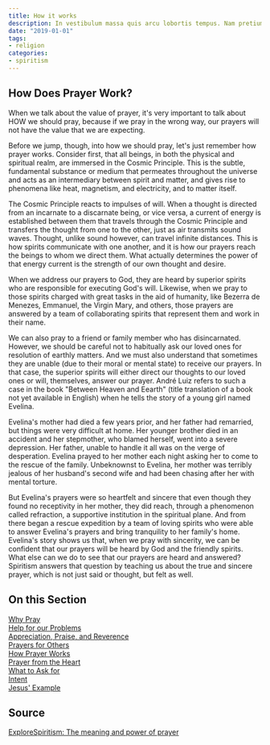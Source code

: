 ```yaml
---
title: How it works
description: In vestibulum massa quis arcu lobortis tempus. Nam pretium arcu in odio vulputate luctus.
date: "2019-01-01"
tags:
- religion
categories:
- spiritism
---
```


##  How Does Prayer Work?
When we talk about the value of prayer, it's very important to talk about HOW we should pray, because if we pray in the wrong way, our prayers will not have the value that we are expecting.

Before we jump, though, into how we should pray, let's just remember how prayer works. Consider first, that all beings, in both the physical and spiritual realm, are immersed in the Cosmic Principle. This is the subtle, fundamental substance or medium that permeates throughout the universe and acts as an intermediary between spirit and matter, and gives rise to phenomena like heat, magnetism, and electricity, and to matter itself.

The Cosmic Principle reacts to impulses of will. When a thought is directed from an incarnate to a discarnate being, or vice versa, a current of energy is established between them that travels through the Cosmic Principle and transfers the thought from one to the other, just as air transmits sound waves. Thought, unlike sound however, can travel infinite distances.  This is how spirits communicate with one another, and it is how our prayers reach the beings to whom we direct them. What actually determines the power of that energy current is the strength of our own thought and desire.

When we address our prayers to God, they are heard by superior spirits who are responsible for executing God's will. Likewise, when we pray to those spirits charged with great tasks in the aid of humanity, like Bezerra de Menezes, Emmanuel, the Virgin Mary, and others, those prayers are answered by a team of collaborating spirits that represent them and work in their name.

We can also pray to a friend or family member who has disincarnated. However, we should be careful not to habitually ask our loved ones for resolution of earthly matters.  And we must also understand that sometimes they are unable (due to their moral or mental state) to receive our prayers. In that case, the superior spirits will either direct our thoughts to our loved ones or will, themselves, answer our prayer.  André Luiz refers to such a case in the book "Between Heaven and Eearth" (title translation of a book not yet available in English) when he tells the story of a young girl named Evelina.

Evelina's mother had died a few years prior, and her father had remarried, but things were very difficult at home. Her younger brother died in an accident and her stepmother, who blamed herself, went into a severe depression. Her father, unable to handle it all was on the verge of desperation.  Evelina prayed to her mother each night asking her to come to the rescue of the family. Unbeknownst to Evelina, her mother was terribly jealous of her husband's second wife and had been chasing after her with mental torture.

But Evelina's prayers were so heartfelt and sincere that even though they found no receptivity in her mother, they did reach, through a phenomenon called refraction, a supportive institution in the spiritual plane. And from there began a rescue expedition by a team of loving spirits who were able to answer Evelina's prayers and bring tranquility to her family's home.  Evelina's story shows us that, when we pray with sincerity, we can be confident that our prayers will be heard by God and the friendly spirits. What else can we do to see that our prayers are heard and answered? Spiritism answers that question by teaching us about the true and sincere prayer, which is not just said or thought, but felt as well.



## On this Section
[Why Pray](why)  
[Help for our Problems](for-problems)  
[Appreciation, Praise, and Reverence](appreciation)  
[Prayers for Others](for-others)  
[How Prayer Works](how-it-works)  
[Prayer from the Heart](from-the-heart)  
[What to Ask for](what-to-ask)  
[Intent](intent)  
[Jesus' Example](of-jesus)  



## Source
[ExploreSpiritism: The meaning and power of prayer](//www.explorespiritism.com/religionrevelation.htm)


